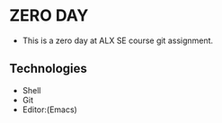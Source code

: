 # ZERO DAY


 * This is a zero day at ALX SE course git assignment.

## Technologies
 * Shell
 * Git
 * Editor:(Emacs)
 
